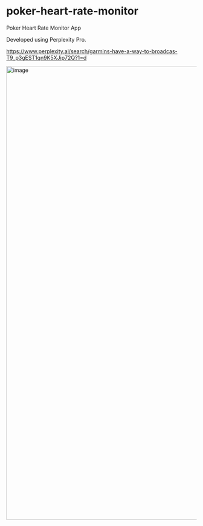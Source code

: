 # poker-heart-rate-monitor
Poker Heart Rate Monitor App 

Developed using Perplexity Pro. 

https://www.perplexity.ai/search/garmins-have-a-way-to-broadcas-T9_p3gEST1qn9K5XJip72Q?1=d

<img width="1666" height="1202" alt="image" src="https://github.com/user-attachments/assets/fcb5831f-f436-4f73-ac23-bb91824fd8b8" />
